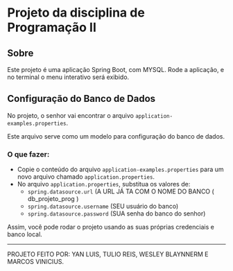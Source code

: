 # Projeto da disciplina de Programação II

## Sobre

Este projeto é uma aplicação Spring Boot, com MYSQL.
Rode a aplicação, e no terminal o menu interativo será exibido.

## Configuração do Banco de Dados

No projeto, o senhor vai encontrar o arquivo `application-examples.properties`.  

Este arquivo serve como um modelo para configuração do banco de dados.

### O que fazer:

- Copie o conteúdo do arquivo `application-examples.properties` para um novo arquivo chamado `application.properties`.
- No arquivo `application.properties`, substitua os valores de:
  - `spring.datasource.url` (A URL JÁ TA COM O NOME DO BANCO ( db_projeto_prog )
  - `spring.datasource.username` (SEU usuário do banco)
  - `spring.datasource.password` (SUA senha do banco do senhor)

Assim, você pode rodar o projeto usando as suas próprias credenciais e banco local.

---

PROJETO FEITO POR: YAN LUIS, TULIO REIS, WESLEY BLAYNNERM E MARCOS VINICIUS.

